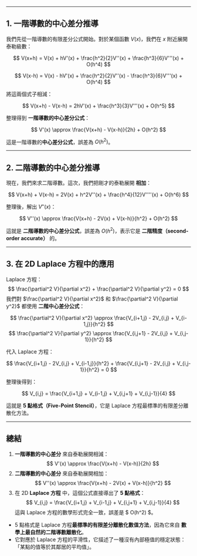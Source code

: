 
---

## **1. 一階導數的中心差分推導**
我們先從一階導數的有限差分公式開始。對於某個函數 $V(x)$，我們在 $x$ 附近展開泰勒級數：

$$
V(x+h) = V(x) + hV'(x) + \frac{h^2}{2}V''(x) + \frac{h^3}{6}V'''(x) + O(h^4)
$$

$$
V(x-h) = V(x) - hV'(x) + \frac{h^2}{2}V''(x) - \frac{h^3}{6}V'''(x) + O(h^4)
$$

將這兩個式子相減：

$$
V(x+h) - V(x-h) = 2hV'(x) + \frac{h^3}{3}V'''(x) + O(h^5)
$$

整理得到 **一階導數的中心差分公式**：

$$
V'(x) \approx \frac{V(x+h) - V(x-h)}{2h} + O(h^2)
$$

這是一階導數的**中心差分公式**，誤差為 $O(h^2)$。

---

## **2. 二階導數的中心差分推導**
現在，我們來求二階導數。這次，我們把剛才的泰勒展開 **相加**：

$$
V(x+h) + V(x-h) = 2V(x) + h^2V''(x) + \frac{h^4}{12}V''''(x) + O(h^6)
$$

整理後，解出 $V''(x)$：

$$
V''(x) \approx \frac{V(x+h) - 2V(x) + V(x-h)}{h^2} + O(h^2)
$$

這就是 **二階導數的中心差分公式**，誤差為 $O(h^2)$，表示它是 **二階精度（second-order accurate）** 的。

---

## **3. 在 2D Laplace 方程中的應用**
Laplace 方程：
$$
\frac{\partial^2 V}{\partial x^2} + \frac{\partial^2 V}{\partial y^2} = 0
$$
我們對 $\frac{\partial^2 V}{\partial x^2}$ 和 $\frac{\partial^2 V}{\partial y^2}$ 都使用 **二階中心差分公式**：

$$
\frac{\partial^2 V}{\partial x^2} \approx \frac{V_{i+1,j} - 2V_{i,j} + V_{i-1,j}}{h^2}
$$
$$
\frac{\partial^2 V}{\partial y^2} \approx \frac{V_{i,j+1} - 2V_{i,j} + V_{i,j-1}}{h^2}
$$

代入 Laplace 方程：

$$
\frac{V_{i+1,j} - 2V_{i,j} + V_{i-1,j}}{h^2} + \frac{V_{i,j+1} - 2V_{i,j} + V_{i,j-1}}{h^2} = 0
$$

整理後得到：

$$
V_{i,j} = \frac{V_{i+1,j} + V_{i-1,j} + V_{i,j+1} + V_{i,j-1}}{4}
$$

這就是 **5 點格式（Five-Point Stencil）**，它是 Laplace 方程最標準的有限差分離散化方法。

---

## **總結**
1. **一階導數的中心差分** 來自泰勒展開相減：
   $$
   V'(x) \approx \frac{V(x+h) - V(x-h)}{2h}
   $$
2. **二階導數的中心差分** 來自泰勒展開相加：
   $$
   V''(x) \approx \frac{V(x+h) - 2V(x) + V(x-h)}{h^2}
   $$
3. 在 2D **Laplace 方程** 中，這個公式直接導出了 **5 點格式**：
   $$
   V_{i,j} = \frac{V_{i+1,j} + V_{i-1,j} + V_{i,j+1} + V_{i,j-1}}{4}
   $$
   這與 Laplace 方程的數學形式完全一致，誤差是 $ O(h^2) $。

- 5 點格式是 Laplace 方程**最標準的有限差分離散化數值方法**，因為它來自 **數學上最自然的二階導數離散化**。
- 它對應於 Laplace 方程的平滑性，它描述了一種沒有內部極值的穩定狀態：「某點的值等於其鄰居的平均值」。
